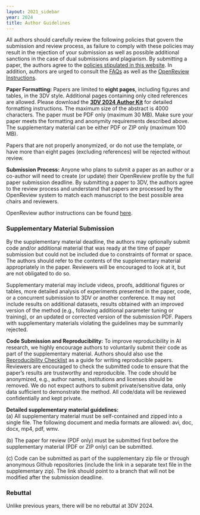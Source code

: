 ```yaml
---
layout: 2021_sidebar
year: 2024
title: Author Guidelines
---
```


All authors should carefully review the following policies that govern the submission and review process,
as failure to comply with these policies may result in the rejection of your submission as well as possible additional sanctions in the case of dual submissions and plagiarism.
By submitting a paper, the authors agree to the [policies stipulated in this website]({{site.url}}/{{page.year}}/policies).
In addition, authors are urged to consult the [FAQs]({{site.url}}/{{page.year}}/author-faq) as well as the [OpenReview Instructions]({{site.url}}/{{page.year}}/author-instructions).

**Paper Formatting:**
Papers are limited to **eight pages**, including figures and tables, in the 3DV style.
Additional pages containing only cited references are allowed.
Please download the **[3DV 2024 Author Kit](https://github.com/cvpr-org/author-kit/archive/refs/tags/3DV2024-v1.1.zip)** for detailed formatting instructions. 
The maximum size of the abstract is 4000 characters.
The paper must be PDF only (maximum 30 MB). Make sure your paper meets the formatting and anonymity requirements described above.
The supplementary material can be either PDF or ZIP only (maximum 100 MB).

Papers that are not properly anonymized, or do not use the template, or have more than eight pages (excluding references) will be rejected without review.

**Submission Process:**
Anyone who plans to submit a paper as an author or a co-author will need to create (or update) their OpenReview profile by the full paper submission deadline.
By submitting a paper to 3DV, the authors agree to the review process and understand that papers are processed by the OpenReview system to match each manuscript to the best possible area chairs and reviewers.

OpenReview author instructions can be found [here]({{site.url}}/{{page.year}}/author-instructions/).

### Supplementary Material Submission
By the supplementary material deadline, the authors may optionally submit code and/or additional material that was ready at the time of paper submission but could not be included due to constraints of format or space.
The authors should refer to the contents of the supplementary material appropriately in the paper. Reviewers will be encouraged to look at it, but are not obligated to do so.

Supplementary material may include videos, proofs, additional figures or tables, more detailed analysis of experiments presented in the paper, code, or a concurrent submission to 3DV or another conference.
It may not include results on additional datasets, results obtained with an improved version of the method (e.g., following additional parameter tuning or training), or an updated or corrected version of the submission PDF. Papers with supplementary materials violating the guidelines may be summarily rejected.

**Code Submission and Reproducibility:**
 To improve reproducibility in AI research, we highly encourage authors to voluntarily submit their code as part of the supplementary material. Authors should also use the [Reproducibility Checklist](https://www.cs.mcgill.ca/~jpineau/ReproducibilityChecklist.pdf) as a guide for writing reproducible papers. Reviewers are encouraged to check the submitted code to ensure that the paper’s results are trustworthy and reproducible. The code should be anonymized, e.g., author names, institutions and licenses should be removed. We do not expect authors to submit private/sensitive data, only data sufficient to demonstrate the method. All code/data will be reviewed confidentially and kept private.

**Detailed supplementary material guidelines:**  
(a) All supplementary material must be self-contained and zipped into a single file. The following document and media formats are allowed: avi, doc, docx, mp4, pdf, wmv.

(b) The paper for review (PDF only) must be submitted first before the supplementary material (PDF or ZIP only) can be submitted. 

(c) Code can be submitted as part of the supplementary zip file or through anonymous Github repositories (include the link in a separate text file in the supplementary zip). The link should point to a branch that will not be modified after the submission deadline.

### Rebuttal

Unlike previous years, there will be no rebuttal at 3DV 2024.

<!--
After receiving the reviews, the authors may optionally submit a rebuttal to address the reviewers' comments.
The rebuttal is limited to a one page PDF file using the rebuttal template included in the [3DV Author Kit](https://github.com/cvpr-org/author-kit/archive/refs/tags/3DV2024-v1.1.zip).

The author rebuttal is optional and is meant to provide you with an opportunity to rebut factual errors or to supply additional information requested by the reviewers.
It is NOT intended to add new contributions (theorems, algorithms, experiments) that were absent in the original submission and NOT specifically requested by the reviewers.
You may optionally add a figure, graph or proof to your rebuttal to better illustrate your answer to the reviewers' comments.

Responses longer than one page will simply not be reviewed.
This includes responses where the margins and formatting are deemed to have been significantly altered from those specified by the style guide.

The rebuttal must maintain anonymity and cannot include external links that reveal the author identity or circumvent the length restriction.

Reviewers should refrain from requesting significant additional experiments for the rebuttal,
or penalize for lack of additional experiments.
Authors should refrain from including new contributions or experimental results in the rebuttal, especially when not specifically requested to do so by the reviewers.
Reviewers are instructed to disregard any such contributions.

Authors also have the possibility to submit a separate confidential comment to the area chair.
Please do so only in exceptional circumstances. -->